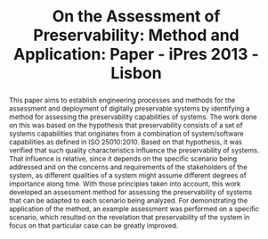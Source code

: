 ---
abstract: This paper aims to establish engineering processes and methods for the assessment
  and deployment of digitally preservable systems by identifying a method for assessing
  the preservability capabilities of systems. The work done on this was based on the
  hypothesis that preservability consists of a set of systems capabilities that originates
  from a combination of system/software capabilities as defined in ISO 25010:2010.
  Based on that hypothesis, it was verified that such quality characteristics influence
  the preservability of systems. That influence is relative, since it depends on the
  specific scenario being addressed and on the concerns and requirements of the stakeholders
  of the system, as different qualities of a system might assume different degrees
  of importance along time. With those principles taken into account, this work developed
  an assessment method for assessing the preservability of systems that can be adapted
  to each scenario being analyzed. For demonstrating the application of the method,
  an example assessment was performed on a specific scenario, which resulted on the
  revelation that preservability of the system in focus on that particular case can
  be greatly improved.
creators:
- Miksa, Tomasz
- Antunes, Gonçalo
- Proença, Diogo
date: null
document_url: https://services.phaidra.univie.ac.at/api/object/o:378050/download
grand_parent: iPRES
institutions: []
keywords:
- trust
- digital preservation
- checklist assessment
- lisbon
landing_page_url: https://phaidra.univie.ac.at/o:378050
language: eng
layout: publication
license: CC BY-SA 2.0 AT
notes_url: null
parent: iPRES 2013
presentation_url: null
size: 378229
source_name: iPRES
title: 'On the Assessment of Preservability: Method and Application: Paper - iPres
  2013 - Lisbon'
type: paper
year: 2013
---